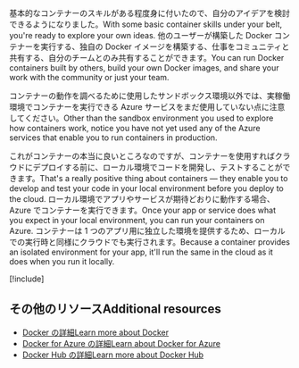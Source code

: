 <span data-ttu-id="0f047-101">基本的なコンテナーのスキルがある程度身に付いたので、自分のアイデアを検討できるようになりました。</span><span class="sxs-lookup"><span data-stu-id="0f047-101">With some basic container skills under your belt, you're ready to explore your own ideas.</span></span> <span data-ttu-id="0f047-102">他のユーザーが構築した Docker コンテナーを実行する、独自の Docker イメージを構築する、仕事をコミュニティと共有する、自分のチームとのみ共有することができます。</span><span class="sxs-lookup"><span data-stu-id="0f047-102">You can run Docker containers built by others, build your own Docker images, and share your work with the community or just your team.</span></span>

<span data-ttu-id="0f047-103">コンテナーの動作を調べるために使用したサンドボックス環境以外では、実稼働環境でコンテナーを実行できる Azure サービスをまだ使用していない点に注意してください。</span><span class="sxs-lookup"><span data-stu-id="0f047-103">Other than the sandbox environment you used to explore how containers work, notice you have not yet used any of the Azure services that enable you to run containers in production.</span></span>

<span data-ttu-id="0f047-104">これがコンテナーの本当に良いところなのですが、コンテナーを使用すればクラウドにデプロイする前に、ローカル環境でコードを開発し、テストすることができます。</span><span class="sxs-lookup"><span data-stu-id="0f047-104">That's a really positive thing about containers &mdash; they enable you to develop and test your code in your local environment before you deploy to the cloud.</span></span> <span data-ttu-id="0f047-105">ローカル環境でアプリやサービスが期待どおりに動作する場合、Azure でコンテナーを実行できます。</span><span class="sxs-lookup"><span data-stu-id="0f047-105">Once your app or service does what you expect in your local environment, you can run your containers on Azure.</span></span> <span data-ttu-id="0f047-106">コンテナーは 1 つのアプリ用に独立した環境を提供するため、ローカルでの実行時と同様にクラウドでも実行されます。</span><span class="sxs-lookup"><span data-stu-id="0f047-106">Because a container provides an isolated environment for your app, it'll run the same in the cloud as it does when you run it locally.</span></span>

<!-- Cleanup sandbox -->
[!include[](../../../includes/azure-sandbox-cleanup.md)]

## <a name="additional-resources"></a><span data-ttu-id="0f047-107">その他のリソース</span><span class="sxs-lookup"><span data-stu-id="0f047-107">Additional resources</span></span>

- [<span data-ttu-id="0f047-108">Docker の詳細</span><span class="sxs-lookup"><span data-stu-id="0f047-108">Learn more about Docker</span></span>](https://www.docker.com/)
- [<span data-ttu-id="0f047-109">Docker for Azure の詳細</span><span class="sxs-lookup"><span data-stu-id="0f047-109">Learn about Docker for Azure</span></span>](https://docs.docker.com/docker-for-azure/)
- [<span data-ttu-id="0f047-110">Docker Hub の詳細</span><span class="sxs-lookup"><span data-stu-id="0f047-110">Learn more about Docker Hub</span></span>](https://hub.docker.com/)